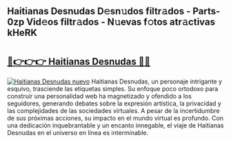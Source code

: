 ## Haitianas Desnudas D𝚎sn𝚞dos filtr𝚊dos - Parts-0zp Vid𝚎os filtr𝚊dos - N𝚞evas f𝚘tos atr𝚊ctivas kHeRK

# <h2><a href="http://mbby7p.tromn.icu/?c=Haitianas+Desnudas">🔗👉👉👉 Haitianas Desnudas 🔗🔗</a></h2>

[![Haitianas Desnudas nuevo](https://i.imgur.com/pEAQMta.gif)](http://mbby7p.tromn.icu/?c=Haitianas+Desnudas)
Haitianas Desnudas, un personaje intrigante y esquivo, trasciende las etiquetas simples. Su enfoque poco ortodoxo para construir una personalidad web ha magnetizado y ofendido a los seguidores, generando debates sobre la expresión artística, la privacidad y las complejidades de las sociedades virtuales. A pesar de la incertidumbre de sus próximas acciones, su impacto en el mundo virtual es profundo. Con una dedicación inquebrantable y un encanto innegable, el viaje de Haitianas Desnudas en el universo en línea es interminable.
